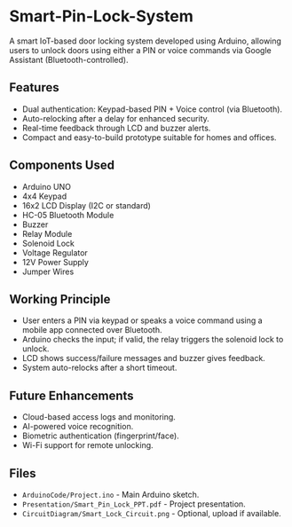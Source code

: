 # Smart-Pin-Lock-System 

A smart IoT-based door locking system developed using Arduino, allowing users to unlock doors using either a PIN or voice commands via Google Assistant (Bluetooth-controlled).

##  Features
- Dual authentication: Keypad-based PIN + Voice control (via Bluetooth).
- Auto-relocking after a delay for enhanced security.
- Real-time feedback through LCD and buzzer alerts.
- Compact and easy-to-build prototype suitable for homes and offices.

## Components Used
- Arduino UNO
- 4x4 Keypad
- 16x2 LCD Display (I2C or standard)
- HC-05 Bluetooth Module
- Buzzer
- Relay Module
- Solenoid Lock
- Voltage Regulator
- 12V Power Supply
- Jumper Wires

##  Working Principle
- User enters a PIN via keypad or speaks a voice command using a mobile app connected over Bluetooth.
- Arduino checks the input; if valid, the relay triggers the solenoid lock to unlock.
- LCD shows success/failure messages and buzzer gives feedback.
- System auto-relocks after a short timeout.

## Future Enhancements
- Cloud-based access logs and monitoring.
- AI-powered voice recognition.
- Biometric authentication (fingerprint/face).
- Wi-Fi support for remote unlocking.

## Files
- `ArduinoCode/Project.ino` - Main Arduino sketch.
- `Presentation/Smart_Pin_Lock_PPT.pdf` - Project presentation.
- `CircuitDiagram/Smart_Lock_Circuit.png` - Optional, upload if available.



